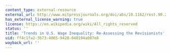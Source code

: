 ```yaml
---
content_type: external-resource
external_url: http://www.mitpressjournals.org/doi/abs/10.1162/rest.90.2.300
has_external_license_warning: true
license: https://en.wikipedia.org/wiki/All_rights_reserved
status: ''
title: 'Trends in U.S. Wage Inequality: Re-Assessing the Revisionists'
uid: ff4c1fa2-3b73-4065-9420-040194a087e8
wayback_url: ''
---
```

